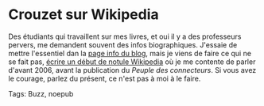 # Crouzet sur Wikipedia

Des étudiants qui travaillent sur mes livres, et oui il y a des professeurs pervers, me demandent souvent des infos biographiques. J'essaie de mettre l'essentiel dan la [page info du blog](http://blog.tcrouzet.com/informations/), mais je viens de faire ce qui ne se fait pas, [écrire un début de notule Wikipedia](http://fr.wikipedia.org/wiki/Thierry_Crouzet) où je me contente de parler d'avant 2006, avant la publication du *Peuple des connecteurs*. Si vous avez le courage, parlez du présent, ce n'est pas à moi à le faire.

Tags: Buzz, noepub